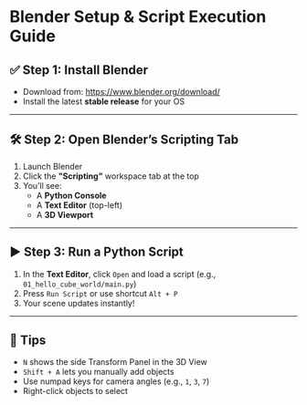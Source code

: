 # Blender Setup & Script Execution Guide

## ✅ Step 1: Install Blender

- Download from: https://www.blender.org/download/
- Install the latest **stable release** for your OS

---

## 🛠️ Step 2: Open Blender’s Scripting Tab

1. Launch Blender
2. Click the **"Scripting"** workspace tab at the top
3. You’ll see:
   - A **Python Console**
   - A **Text Editor** (top-left)
   - A **3D Viewport**

---

## ▶️ Step 3: Run a Python Script

1. In the **Text Editor**, click `Open` and load a script (e.g., `01_hello_cube_world/main.py`)
2. Press `Run Script` or use shortcut `Alt + P`
3. Your scene updates instantly!

---

## 📌 Tips

- `N` shows the side Transform Panel in the 3D View
- `Shift + A` lets you manually add objects
- Use numpad keys for camera angles (e.g., `1`, `3`, `7`)
- Right-click objects to select
